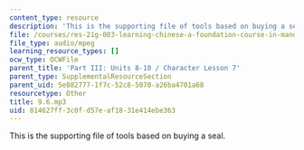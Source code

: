 ```yaml
---
content_type: resource
description: 'This is the supporting file of tools based on buying a seal. '
file: /courses/res-21g-003-learning-chinese-a-foundation-course-in-mandarin-spring-2011/814627ff3c0fd57eaf1831e414ebe363_9.6.mp3
file_type: audio/mpeg
learning_resource_types: []
ocw_type: OCWFile
parent_title: 'Part III: Units 8-10 / Character Lesson 7'
parent_type: SupplementalResourceSection
parent_uid: 5e882777-1f7c-52c8-5070-a26ba4701a68
resourcetype: Other
title: 9.6.mp3
uid: 814627ff-3c0f-d57e-af18-31e414ebe363
---
```

This is the supporting file of tools based on buying a seal. 

